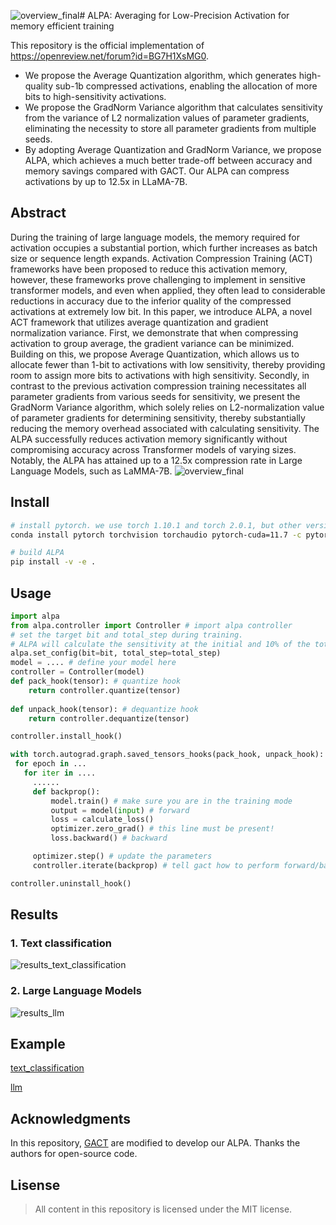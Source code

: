 ![overview_final](https://github.com/KH9NHAKRFF/ALPA/assets/144604248/20f2368c-c3f5-4942-b9c5-b26f5648a19f)# ALPA: Averaging for Low-Precision Activation for memory efficient training

This repository is the official implementation of https://openreview.net/forum?id=BG7H1XsMG0.

+ We propose the Average Quantization algorithm, which generates high-quality sub-1b compressed activations, enabling the allocation of more bits to high-sensitivity activations.
+ We propose the GradNorm Variance algorithm that calculates sensitivity from the variance of L2 normalization values of parameter gradients, eliminating the necessity to store all parameter gradients from multiple seeds.
+ By adopting Average Quantization and GradNorm Variance, we propose ALPA, which achieves a much better trade-off between accuracy and memory savings compared with GACT. Our ALPA can compress activations by up to 12.5x in LLaMA-7B.

## Abstract
 During the training of large language models, the memory required for activation occupies a substantial portion, which further increases as batch size or sequence length expands. Activation Compression Training (ACT) frameworks have been proposed to reduce this activation memory, however, these frameworks prove challenging to implement in sensitive transformer models, and even when applied, they often lead to considerable reductions in accuracy due to the inferior quality of the compressed activations at extremely low bit. In this paper, we introduce ALPA, a novel ACT framework that utilizes average quantization and gradient normalization variance. First, we demonstrate that when compressing activation to group average, the gradient variance can be minimized. Building on this, we propose Average Quantization, which allows us to allocate fewer than 1-bit to activations with low sensitivity, thereby providing room to assign more bits to activations with high sensitivity. Secondly, in contrast to the previous activation compression training necessitates all parameter gradients from various seeds for sensitivity, we present the GradNorm Variance algorithm, which solely relies on L2-normalization value of parameter gradients for determining sensitivity, thereby substantially reducing the memory overhead associated with calculating sensitivity. The ALPA successfully reduces activation memory significantly without compromising accuracy across Transformer models of varying sizes. Notably, the ALPA has attained up to a 12.5x compression rate in Large Language Models, such as LaMMA-7B.
![overview_final](https://github.com/KH9NHAKRFF/ALPA/assets/144604248/d3c095d5-8c78-46b6-a3a0-f3b2e8369086)




## Install

```bash
# install pytorch. we use torch 1.10.1 and torch 2.0.1, but other version is also possible 
conda install pytorch torchvision torchaudio pytorch-cuda=11.7 -c pytorch -c nvidia

# build ALPA
pip install -v -e .
```

## Usage 

```python
import alpa 
from alpa.controller import Controller # import alpa controller
# set the target bit and total_step during training. 
# ALPA will calculate the sensitivity at the initial and 10% of the total step. 
alpa.set_config(bit=bit, total_step=total_step)  
model = .... # define your model here
controller = Controller(model)
def pack_hook(tensor): # quantize hook
    return controller.quantize(tensor)
        
def unpack_hook(tensor): # dequantize hook
    return controller.dequantize(tensor)

controller.install_hook()

with torch.autograd.graph.saved_tensors_hooks(pack_hook, unpack_hook):
 for epoch in ...
   for iter in ....
     ......
     def backprop():
         model.train() # make sure you are in the training mode
         output = model(input) # forward
         loss = calculate_loss()
         optimizer.zero_grad() # this line must be present!
         loss.backward() # backward

     optimizer.step() # update the parameters
     controller.iterate(backprop) # tell gact how to perform forward/backward

controller.uninstall_hook()
```
## Results

### 1. Text classification
![results_text_classification](https://github.com/KH9NHAKRFF/ALPA/assets/144604248/1ddcab5c-c3bc-4475-95ae-02ca9c06bbd8)


### 2. Large Language Models
![results_llm](https://github.com/KH9NHAKRFF/ALPA/assets/144604248/ff9fd079-c832-456e-a819-b2a82f437f79)


## Example
[text_classification](https://github.com/KH9NHAKRFF/ALPA/tree/main/benchmark/text_classification)

[llm](https://github.com/KH9NHAKRFF/ALPA/tree/main/benchmark/llm)

 
## Acknowledgments
  
  In this repository, [GACT](https://github.com/LiuXiaoxuanPKU/GACT-ICML) are modified to develop our ALPA.
  Thanks the authors for open-source code.
  
 ## Lisense

> All content in this repository is licensed under the MIT license. 

